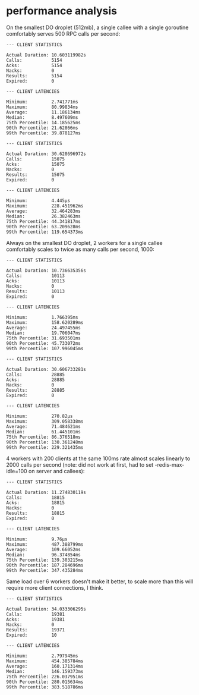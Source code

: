# performance analysis

On the smallest DO droplet (512mb), a single callee with a single goroutine comfortably serves 500 RPC calls per second:

```
--- CLIENT STATISTICS

Actual Duration: 10.603119982s
Calls:           5154
Acks:            5154
Nacks:           0
Results:         5154
Expired:         0

--- CLIENT LATENCIES

Minimum:         2.741771ms
Maximum:         80.99834ms
Average:         11.186134ms
Median:          8.497609ms
75th Percentile: 14.185625ms
90th Percentile: 21.62866ms
99th Percentile: 39.878127ms
```

```
--- CLIENT STATISTICS

Actual Duration: 30.628696972s
Calls:           15075
Acks:            15075
Nacks:           0
Results:         15075
Expired:         0

--- CLIENT LATENCIES

Minimum:         4.445µs
Maximum:         228.451962ms
Average:         32.464283ms
Median:          26.382463ms
75th Percentile: 44.341817ms
90th Percentile: 63.209628ms
99th Percentile: 119.654373ms
```

Always on the smallest DO droplet, 2 workers for a single callee comfortably scales to twice as many calls per second, 1000:

```
--- CLIENT STATISTICS

Actual Duration: 10.736635356s
Calls:           10113
Acks:            10113
Nacks:           0
Results:         10113
Expired:         0

--- CLIENT LATENCIES

Minimum:         1.766395ms
Maximum:         158.620289ms
Average:         24.497455ms
Median:          19.706047ms
75th Percentile: 31.693501ms
90th Percentile: 45.733072ms
99th Percentile: 107.996045ms
```

```
--- CLIENT STATISTICS

Actual Duration: 30.606733281s
Calls:           28885
Acks:            28885
Nacks:           0
Results:         28885
Expired:         0

--- CLIENT LATENCIES

Minimum:         270.82µs
Maximum:         309.058338ms
Average:         71.484621ms
Median:          61.445101ms
75th Percentile: 86.376518ms
90th Percentile: 130.361248ms
99th Percentile: 229.321435ms
```

4 workers with 200 clients at the same 100ms rate almost scales linearly to 2000 calls per second (note: did not work at first, had to set -redis-max-idle=100 on server and callees):

```
--- CLIENT STATISTICS

Actual Duration: 11.274830119s
Calls:           18815
Acks:            18815
Nacks:           0
Results:         18815
Expired:         0

--- CLIENT LATENCIES

Minimum:         9.76µs
Maximum:         487.388799ms
Average:         109.66052ms
Median:          96.374854ms
75th Percentile: 139.303215ms
90th Percentile: 187.284696ms
99th Percentile: 347.435284ms
```

Same load over 6 workers doesn't make it better, to scale more than this will require more client connections, I think.

```
--- CLIENT STATISTICS

Actual Duration: 34.033306295s
Calls:           19381
Acks:            19381
Nacks:           0
Results:         19371
Expired:         10

--- CLIENT LATENCIES

Minimum:         2.797945ms
Maximum:         454.385784ms
Average:         160.171314ms
Median:          146.159373ms
75th Percentile: 226.037951ms
90th Percentile: 280.015634ms
99th Percentile: 383.518786ms
```

